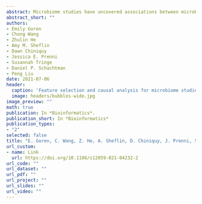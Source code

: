 ```yaml
---
abstract: Microbiome studies have uncovered associations between microbes and human, animal, and plant health outcomes. This has led to an interest in developing microbial interventions for treatment of disease and optimization of crop yields which requires identification of microbiome features that impact the outcome in the population of interest. That task is challenging because of the high dimensionality of microbiome data and the confounding that results from the complex and dynamic interactions among host, environment, and microbiome. In the presence of such confounding, variable selection and estimation procedures may have unsatisfactory performance in identifying microbial features with an effect on the outcome. In this manuscript, we aim to estimate population-level effects of individual microbiome features while controlling for confounding by a categorical variable. Due to the high dimensionality and confounding-induced correlation between features, we propose feature screening, selection, and estimation conditional on each stratum of the confounder followed by a standardization approach to estimation of population-level effects of individual features. Comprehensive simulation studies demonstrate the advantages of our approach in recovering relevant features. Utilizing a potential-outcomes framework, we outline assumptions required to ascribe causal, rather than associational, interpretations to the identified microbiome effects. We conducted an agricultural study of the rhizosphere microbiome of sorghum in which nitrogen fertilizer application is a confounding variable. In this study, the proposed approach identified microbial taxa that are consistent with biological understanding of potential plant-microbe interactions. Standardization enables more accurate identification of individual microbiome features with an effect on the outcome of interest compared to other variable selection and estimation procedures when there is confounding by a categorical variable.
abstract_short: ""
authors:
- Emily Goren
- Chong Wang
- Zhulin He
- Amy M. Sheflin
- Dawn Chiniquy
- Jessica E. Prenni
- Susannah Tringe
- Daniel P. Schachtman
- Peng Liu 
date: 2021-07-06
header:
  caption: 'Feature selection and causal analysis for microbiome studies in the presence of confounding using standardization'
  image: headers/bubbles-wide.jpg
image_preview: ""
math: true
publication: In *Bioinformatics*.
publication_short: In *Bioinformatics*
publication_types:
- "2"
selected: false
title: "E. Goren, C. Wang, Z. He, A. Sheflin, D. Chiniquy, J. Prenni, S. Tringe, D. Schachtman, P. Liu*, Feature selection and causal analysis for microbiome studies in the presence of confounding using standardization. BMC Bioinformatics 22, 362 (2021)"
url_custom:
- name: Link
  url: https://doi.org/10.1186/s12859-021-04232-2
url_code: ""
url_dataset: ""
url_pdf: ""
url_project: ""
url_slides: ""
url_video: ""
---
```

